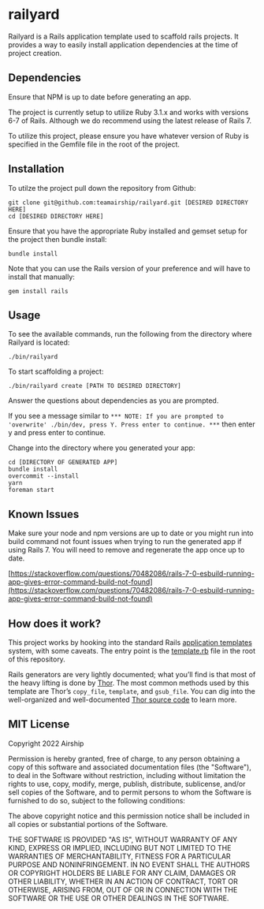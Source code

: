 # railyard

Railyard is a Rails application template used to scaffold rails projects. It provides a way to easily install application dependencies at the time of project creation.

## Dependencies

Ensure that NPM is up to date before generating an app.

The project is currently setup to utilize Ruby 3.1.x and works with versions 6-7 of Rails. Although we do recommend using the latest release of Rails 7.

To utilize this project, please ensure you have whatever version of Ruby is specified in the Gemfile file in the root of the project.

## Installation

To utilze the project pull down the repository from Github:

```
git clone git@github.com:teamairship/railyard.git [DESIRED DIRECTORY HERE]
cd [DESIRED DIRECTORY HERE]
```

Ensure that you have the appropriate Ruby installed and gemset setup for the project then bundle install:

```
bundle install
```

Note that you can use the Rails version of your preference and will have to install that manually:

```
gem install rails
```

## Usage

To see the available commands, run the following from the directory where Railyard is located:

```
./bin/railyard
```

To start scaffolding a project:

```
./bin/railyard create [PATH TO DESIRED DIRECTORY]
```

Answer the questions about dependencies as you are prompted.

If you see a message similar to `*** NOTE: If you are prompted to 'overwrite' ./bin/dev, press Y. Press enter to continue. ***` then enter y and press enter to continue.

Change into the directory where you generated your app:

```
cd [DIRECTORY OF GENERATED APP]
bundle install
overcommit --install
yarn
foreman start
```

## Known Issues

Make sure your node and npm versions are up to date or you might run into build command not fount issues when trying to run the generated app if using Rails 7. You will need to remove and regenerate the app once up to date.

[https://stackoverflow.com/questions/70482086/rails-7-0-esbuild-running-app-gives-error-command-build-not-found](https://stackoverflow.com/questions/70482086/rails-7-0-esbuild-running-app-gives-error-command-build-not-found)

## How does it work?

This project works by hooking into the standard Rails [application templates][] system, with some caveats. The entry point is the [template.rb][] file in the root of this repository.

Rails generators are very lightly documented; what you’ll find is that most of the heavy lifting is done by [Thor][]. The most common methods used by this template are Thor’s `copy_file`, `template`, and `gsub_file`. You can dig into the well-organized and well-documented [Thor source code][thor] to learn more.

## MIT License

Copyright 2022 Airship

Permission is hereby granted, free of charge, to any person obtaining a copy of this software and associated documentation files (the "Software"), to deal in the Software without restriction, including without limitation the rights to use, copy, modify, merge, publish, distribute, sublicense, and/or sell copies of the Software, and to permit persons to whom the Software is furnished to do so, subject to the following conditions:

The above copyright notice and this permission notice shall be included in all copies or substantial portions of the Software.

THE SOFTWARE IS PROVIDED "AS IS", WITHOUT WARRANTY OF ANY KIND, EXPRESS OR IMPLIED, INCLUDING BUT NOT LIMITED TO THE WARRANTIES OF MERCHANTABILITY, FITNESS FOR A PARTICULAR PURPOSE AND NONINFRINGEMENT. IN NO EVENT SHALL THE AUTHORS OR COPYRIGHT HOLDERS BE LIABLE FOR ANY CLAIM, DAMAGES OR OTHER LIABILITY, WHETHER IN AN ACTION OF CONTRACT, TORT OR OTHERWISE, ARISING FROM, OUT OF OR IN CONNECTION WITH THE SOFTWARE OR THE USE OR OTHER DEALINGS IN THE SOFTWARE.

[sidekiq]: http://sidekiq.org
[dotenv]: https://github.com/bkeepers/dotenv
[annotate]: https://github.com/ctran/annotate_models
[guard]: https://github.com/guard/guard
[rubocop]: https://github.com/bbatsov/rubocop
[brakeman]: https://github.com/presidentbeef/brakeman
[bundler-audit]: https://github.com/rubysec/bundler-audit
[application templates]: http://guides.rubyonrails.org/generators.html#application-templates
[template.rb]: template.rb
[thor]: https://github.com/erikhuda/thor
